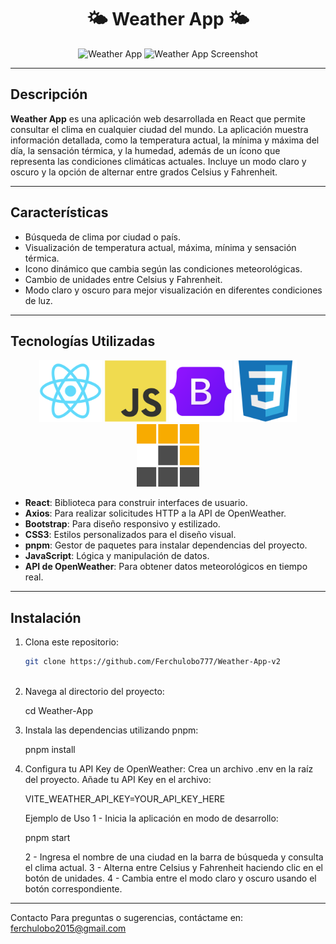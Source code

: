 <h1 align="center">🌤 Weather App 🌤</h1>

<p align="center">
  <img src="https://your-cloud-image-link.com/weather-app-main.png" alt="Weather App" width="400"/>
  <img src="https://your-cloud-image-link.com/weather-app-screenshot.png" alt="Weather App Screenshot" width="360"/>
</p>

---

## Descripción

**Weather App** es una aplicación web desarrollada en React que permite consultar el clima en cualquier ciudad del mundo. La aplicación muestra información detallada, como la temperatura actual, la mínima y máxima del día, la sensación térmica, y la humedad, además de un ícono que representa las condiciones climáticas actuales. Incluye un modo claro y oscuro y la opción de alternar entre grados Celsius y Fahrenheit.

---

## Características

- Búsqueda de clima por ciudad o país.
- Visualización de temperatura actual, máxima, mínima y sensación térmica.
- Icono dinámico que cambia según las condiciones meteorológicas.
- Cambio de unidades entre Celsius y Fahrenheit.
- Modo claro y oscuro para mejor visualización en diferentes condiciones de luz.

---

## Tecnologías Utilizadas

<p align="center">
  <img src="https://github.com/devicons/devicon/blob/master/icons/react/react-original.svg" alt="React" width="100" />
  <img src="https://github.com/devicons/devicon/blob/master/icons/javascript/javascript-original.svg" alt="JavaScript" width="100" />
  <img src="https://github.com/devicons/devicon/blob/master/icons/bootstrap/bootstrap-original.svg" alt="Bootstrap" width="100" />
  <img src="https://github.com/devicons/devicon/blob/master/icons/css3/css3-original.svg" alt="CSS3" width="100" />
  <img src="https://github.com/devicons/devicon/blob/master/icons/pnpm/pnpm-original.svg" alt="pnpm" width="100" />
</p>

- **React**: Biblioteca para construir interfaces de usuario.
- **Axios**: Para realizar solicitudes HTTP a la API de OpenWeather.
- **Bootstrap**: Para diseño responsivo y estilizado.
- **CSS3**: Estilos personalizados para el diseño visual.
- **pnpm**: Gestor de paquetes para instalar dependencias del proyecto.
- **JavaScript**: Lógica y manipulación de datos.
- **API de OpenWeather**: Para obtener datos meteorológicos en tiempo real.

---

## Instalación

1. Clona este repositorio: 
   ```bash
   git clone https://github.com/Ferchulobo777/Weather-App-v2
  
2. Navega al directorio del proyecto:

   cd Weather-App

3. Instala las dependencias utilizando pnpm:

   pnpm install

4. Configura tu API Key de OpenWeather:
   Crea un archivo .env en la raíz del proyecto.
   Añade tu API Key en el archivo:

   VITE_WEATHER_API_KEY=YOUR_API_KEY_HERE

   Ejemplo de Uso
   1 - Inicia la aplicación en modo de desarrollo:
   
   pnpm start

   2 - Ingresa el nombre de una ciudad en la barra de búsqueda y consulta el clima actual.
   3 - Alterna entre Celsius y Fahrenheit haciendo clic en el botón de unidades.
   4 - Cambia entre el modo claro y oscuro usando el botón correspondiente.


---

Contacto
Para preguntas o sugerencias, contáctame en: <br /> <a href="mailto:ferchulobo2015@gmail.com" target="_blank" rel="noopener noreferrer">ferchulobo2015@gmail.com</a>
